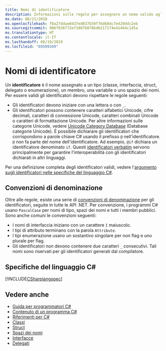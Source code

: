 ```yaml
---
title: Nomi di identificatore
description: Informazioni sulle regole per assegnare un nome valido agli identificatori nel linguaggio di programmazione C#.
ms.date: 08/21/2018
ms.openlocfilehash: f8a27ddae0437ed037b59f76d60dc7e420ddc2eb
ms.sourcegitcommit: 986f836f72ef10876878bd6217174e41464c145a
ms.translationtype: HT
ms.contentlocale: it-IT
ms.lasthandoff: 08/19/2019
ms.locfileid: "69589349"
---
```

# <a name="identifier-names"></a>Nomi di identificatore

Un **identificatore** è il nome assegnato a un tipo (classe, interfaccia, struct, delegato o enumerazione), un membro, una variabile o uno spazio dei nomi. Per essere validi gli identificatori devono rispettare le regole seguenti:

- Gli identificatori devono iniziare con una lettera o con `_`.
- Gli identificatori possono contenere caratteri alfabetici Unicode, cifre decimali, caratteri di connessione Unicode, caratteri combinati Unicode o caratteri di formattazione Unicode. Per altre informazioni sulle categorie Unicode, vedere [Unicode Category Database](https://www.unicode.org/reports/tr44/) (Database categorie Unicode).
È possibile dichiarare gli identificatori che corrispondono a parole chiave C# usando il prefisso `@` nell'identificatore. `@` non fa parte del nome dell'identificatore. Ad esempio, `@if` dichiara un identificatore denominato `if`. Questi [identificatori verbatim](../../language-reference/tokens/verbatim.md) servono principalmente per garantire l'interoperabilità con gli identificatori dichiarati in altri linguaggi.

Per una definizione completa degli identificatori validi, vedere l'[argomento sugli identificatori nelle specifiche del linguaggio C#](../../../../_csharplang/spec/lexical-structure.md#identifiers).

## <a name="naming-conventions"></a>Convenzioni di denominazione

Oltre alle regole, esiste una serie di [convenzioni di denominazione](../../../standard/design-guidelines/naming-guidelines.md) per gli identificatori, seguite in tutte le API .NET. Per convenzione, i programmi C# usano `PascalCase` per nomi di tipo, spazi dei nomi e tutti i membri pubblici. Sono anche comuni le convenzioni seguenti:

- I nomi di interfaccia iniziano con un carattere `I` maiuscolo.
- I tipi di attributo terminano con la parola `Attribute`.
- I tipi enumerazione usano un sostantivo singolare per non flag e uno plurale per flag.
- Gli identificatori non devono contenere due caratteri `_` consecutivi. Tali nomi sono riservati per gli identificatori generati dal compilatore.

## <a name="c-language-specification"></a>Specifiche del linguaggio C#

[!INCLUDE[CSharplangspec](~/includes/csharplangspec-md.md)]  
  
## <a name="see-also"></a>Vedere anche

- [Guida per programmatori C#](../index.md)
- [Contenuto di un programma C#](./index.md)
- [Riferimenti per C#](../../language-reference/index.md)
- [Classi](../classes-and-structs/classes.md)
- [Struct](../classes-and-structs/structs.md)
- [Spazi dei nomi](../namespaces/index.md)
- [Interfacce](../interfaces/index.md)
- [Delegati](../delegates/index.md)
